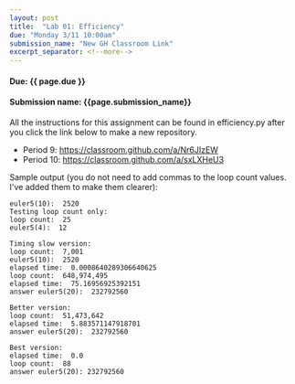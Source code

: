 ```yaml
---
layout: post
title:  "Lab 01: Efficiency"
due: "Monday 3/11 10:00am"
submission_name: "New GH Classroom Link"
excerpt_separator: <!--more-->
---
```


#### Due: {{ page.due }}
#### Submission name: {{page.submission_name}}

All the instructions for this assignment can be found in efficiency.py after you click the link below to make a new repository.

* Period 9: <https://classroom.github.com/a/Nr6JIzEW>
* Period 10: <https://classroom.github.com/a/sxLXHeU3>

Sample output (you do not need to add commas to the loop count values. I've added them to make them clearer):
```
euler5(10):  2520
Testing loop count only:
loop count:  25
euler5(4):  12

Timing slow version:
loop count:  7,001
euler5(10):  2520
elapsed time:  0.0008640289306640625
loop count:  648,974,495
elapsed time:  75.16956925392151
answer euler5(20):  232792560

Better version:
loop count:  51,473,642
elapsed time:  5.883571147918701
answer euler5(20):  232792560

Best version:
elapsed time:  0.0
loop count:  88
answer euler5(20): 232792560
```
